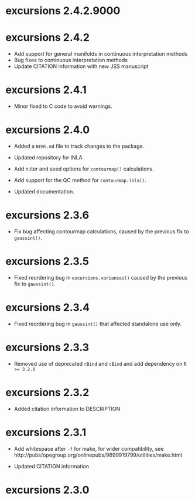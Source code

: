 # excursions 2.4.2.9000

# excursions 2.4.2

* Add support for general manifolds in continuous interpretation methods
* Bug fixes to continuous interpretation methods
* Update CITATION information with new JSS manuscript

# excursions 2.4.1

* Minor fixed to C code to avoid warnings.

# excursions 2.4.0

* Added a `NEWS.md` file to track changes to the package.

* Updated repository for INLA

* Add n.iter and seed options for `contourmap()` calculations.

* Add support for the QC method for `contourmap.inla()`.

* Updated documentation.

# excursions 2.3.6

* Fix bug affecting contourmap calculations, caused by the previous fix to `gaussint()`.

# excursions 2.3.5

* Fixed reordering bug in `excursions.variances()` caused by the previous fix to `gaussint()`.

# excursions 2.3.4

* Fixed reordering bug in `gaussint()` that affected standalone use only.

# excursions 2.3.3

* Removed use of deprecated `rBind` and `cBind` and add dependency on `R >= 3.2.0`

# excursions 2.3.2

* Added citation information to DESCRIPTION

# excursions 2.3.1

* Add whitespace after `-f` for make, for wider compatibility, see
  http://pubs/opegroup.org/onlinepubs/9699919799/utilities/make.html

* Updated CITATION information

# excursions 2.3.0
